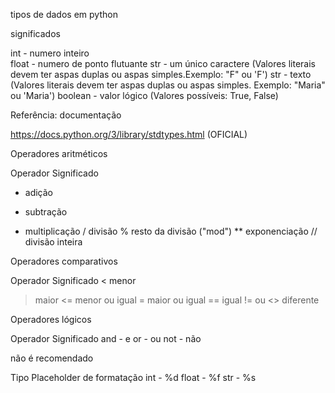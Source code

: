 tipos de dados em python

significados

int - numero inteiro    
float - numero de ponto flutuante
str - um único caractere (Valores literais devem ter aspas duplas ou aspas simples.Exemplo: "F" ou 'F')
str - texto (Valores literais devem ter aspas duplas ou aspas simples. Exemplo: "Maria" ou 'Maria')
boolean - valor lógico (Valores possíveis: True, False)

Referência: documentação 

https://docs.python.org/3/library/stdtypes.html (OFICIAL)


Operadores aritméticos 

Operador Significado 
+ adição 
- subtração 
* multiplicação 
/ divisão 
% resto da divisão ("mod") 
** exponenciação 
// divisão inteira 

Operadores comparativos 

Operador Significado 
< menor 
> maior 
<= menor ou igual 
>= maior ou igual 
== igual 
!= ou <> diferente 

Operadores lógicos 

Operador Significado 
and - e 
or - ou 
not - não

não é recomendado

Tipo Placeholder de formatação 
int - %d 
float - %f 
str - %s 